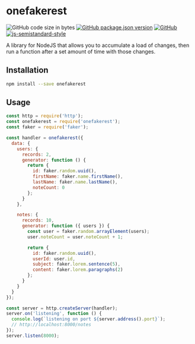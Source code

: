 # onefakerest
![GitHub code size in bytes](https://img.shields.io/github/languages/code-size/markwylde/onefakerest?style=flat-square)
[![GitHub package.json version](https://img.shields.io/github/package-json/v/markwylde/onefakerest?style=flat-square)](https://github.com/markwylde/onefakerest/blob/master/package.json)
[![GitHub](https://img.shields.io/github/license/markwylde/onefakerest?style=flat-square)](https://github.com/markwylde/onefakerest/blob/master/LICENSE)
[![js-semistandard-style](https://img.shields.io/badge/code%20style-semistandard-brightgreen.svg?style=flat-square)](https://github.com/standard/semistandard)

A library for NodeJS that allows you to accumulate a load of changes, then run a function
after a set amount of time with those changes.

## Installation
```bash
npm install --save onefakerest
```

## Usage
```javascript
const http = require('http');
const onefakerest = require('onefakerest');
const faker = require('faker');

const handler = onefakerest({
  data: {
    users: {
      records: 2,
      generator: function () {
        return {
          id: faker.random.uuid(),
          firstName: faker.name.firstName(),
          lastName: faker.name.lastName(),
          noteCount: 0
        };
      }
    },

    notes: {
      records: 10,
      generator: function ({ users }) {
        const user = faker.random.arrayElement(users);
        user.noteCount = user.noteCount + 1;

        return {
          id: faker.random.uuid(),
          userId: user.id,
          subject: faker.lorem.sentence(5),
          content: faker.lorem.paragraphs(2)
        };
      }
    }
  }
});

const server = http.createServer(handler);
server.on('listening', function () {
  console.log(`listening on port ${server.address().port}`);
  // http://localhost:8000/notes
});
server.listen(8000);
```
